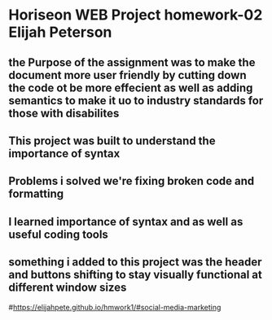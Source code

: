 # Horiseon WEB Project homework-02 Elijah Peterson

## the Purpose of the assignment was to make the document more user friendly by cutting down the code ot be more effecient as well as adding semantics to make it uo to industry standards for those with disabilites
## This project was built to understand the importance of syntax
## Problems i solved we're fixing broken code and formatting
## I learned importance of syntax and as well as useful coding tools
## something i added to this project was the header and buttons shifting to stay visually functional at different window sizes

#https://elijahpete.github.io/hmwork1/#social-media-marketing


